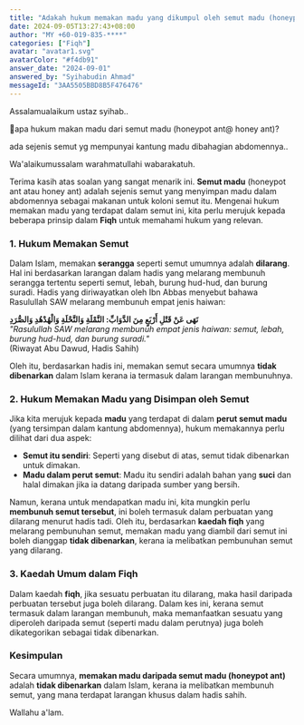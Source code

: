 ```yaml
---
title: "Adakah hukum memakan madu yang dikumpul oleh semut madu (honeypot ants)?"
date: 2024-09-05T13:27:43+08:00
author: "MY +60-019-835-****"
categories: ["Fiqh"]
avatar: "avatar1.svg"
avatarColor: "#f4db91"
answer_date: "2024-09-01"
answered_by: "Syihabudin Ahmad"
messageId: "3AA5505BBD8B5F476476"
---
```


Assalamualaikum ustaz syihab..

🩷apa hukum makan madu dari semut madu (honeypot ant@ honey ant)?

ada sejenis semut yg mempunyai kantung madu dibahagian abdomennya..

<!--more-->

Wa'alaikumussalam warahmatullahi wabarakatuh.

Terima kasih atas soalan yang sangat menarik ini. **Semut madu** (honeypot ant atau honey ant) adalah sejenis semut yang menyimpan madu dalam abdomennya sebagai makanan untuk koloni semut itu. Mengenai hukum memakan madu yang terdapat dalam semut ini, kita perlu merujuk kepada beberapa prinsip dalam **Fiqh** untuk memahami hukum yang relevan.

### 1. **Hukum Memakan Semut**
Dalam Islam, memakan **serangga** seperti semut umumnya adalah **dilarang**. Hal ini berdasarkan larangan dalam hadis yang melarang membunuh serangga tertentu seperti semut, lebah, burung hud-hud, dan burung suradi. Hadis yang diriwayatkan oleh Ibn Abbas menyebut bahawa Rasulullah SAW melarang membunuh empat jenis haiwan:

**نَهَى عَنْ قَتْلِ أَرْبَعٍ مِنَ الدَّوَابِّ: النَّمْلَةِ وَالنَّحْلَةِ وَالْهُدْهُدِ وَالصُّرَدِ**  
_"Rasulullah SAW melarang membunuh empat jenis haiwan: semut, lebah, burung hud-hud, dan burung suradi."_  
(Riwayat Abu Dawud, Hadis Sahih)

Oleh itu, berdasarkan hadis ini, memakan semut secara umumnya **tidak dibenarkan** dalam Islam kerana ia termasuk dalam larangan membunuhnya.

### 2. **Hukum Memakan Madu yang Disimpan oleh Semut**
Jika kita merujuk kepada **madu** yang terdapat di dalam **perut semut madu** (yang tersimpan dalam kantung abdomennya), hukum memakannya perlu dilihat dari dua aspek:
- **Semut itu sendiri**: Seperti yang disebut di atas, semut tidak dibenarkan untuk dimakan.
- **Madu dalam perut semut**: Madu itu sendiri adalah bahan yang **suci** dan halal dimakan jika ia datang daripada sumber yang bersih.

Namun, kerana untuk mendapatkan madu ini, kita mungkin perlu **membunuh semut tersebut**, ini boleh termasuk dalam perbuatan yang dilarang menurut hadis tadi. Oleh itu, berdasarkan **kaedah fiqh** yang melarang pembunuhan semut, memakan madu yang diambil dari semut ini boleh dianggap **tidak dibenarkan**, kerana ia melibatkan pembunuhan semut yang dilarang.

### 3. **Kaedah Umum dalam Fiqh**
Dalam kaedah **fiqh**, jika sesuatu perbuatan itu dilarang, maka hasil daripada perbuatan tersebut juga boleh dilarang. Dalam kes ini, kerana semut termasuk dalam larangan membunuh, maka memanfaatkan sesuatu yang diperoleh daripada semut (seperti madu dalam perutnya) juga boleh dikategorikan sebagai tidak dibenarkan.

### Kesimpulan
Secara umumnya, **memakan madu daripada semut madu (honeypot ant)** adalah **tidak dibenarkan** dalam Islam, kerana ia melibatkan membunuh semut, yang mana terdapat larangan khusus dalam hadis sahih.

Wallahu a'lam.
